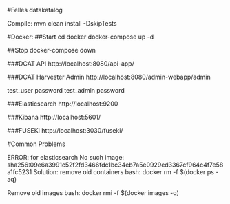#Felles datakatalog

Compile:
mvn clean install -DskipTests

#Docker:
##Start
cd docker
docker-compose up -d

##Stop
docker-compose down


###DCAT API
http://localhost:8080/api-app/

###DCAT Harvester Admin
http://localhost:8080/admin-webapp/admin

test_user password
test_admin password

###Elasticsearch
http://localhost:9200

###Kibana
http://localhost:5601/

###FUSEKI
http://localhost:3030/fuseki/


#Common Problems

ERROR: for elasticsearch  No such image: sha256:09e6a3991c52f2fd3466fdc1bc34eb7a5e0929ed3367cf964c4f7e58a1fc5231
Solution: remove old containers
bash: docker rm -f $(docker ps -aq)

Remove old images
bash: docker rmi -f $(docker images -q)
